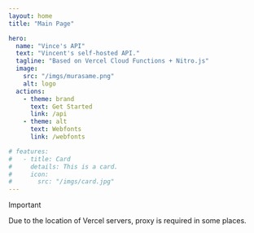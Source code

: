 ```yaml
---
layout: home
title: "Main Page"

hero:
  name: "Vince's API"
  text: "Vincent's self-hosted API."
  tagline: "Based on Vercel Cloud Functions + Nitro.js"
  image:
    src: "/imgs/murasame.png"
    alt: logo
  actions:
    - theme: brand
      text: Get Started
      link: /api
    - theme: alt
      text: Webfonts
      link: /webfonts

# features:
#   - title: Card
#     details: This is a card.
#     icon:
#       src: "/imgs/card.jpg"
---
```


> [!IMPORTANT]
> Due to the location of Vercel servers, proxy is required in some places.
